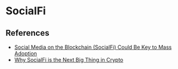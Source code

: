 # SocialFi




## References

- [Social Media on the Blockchain (SocialFi) Could Be Key to Mass Adoption](https://www.nasdaq.com/articles/social-media-on-the-blockchain-socialfi-could-be-key-to-mass-adoption)
- [Why SocialFi is the Next Big Thing in Crypto](https://www.investing.com/news/cryptocurrency-news/why-socialfi-is-the-next-big-thing-in-crypto-2707577)
